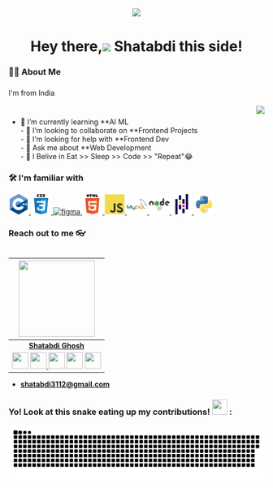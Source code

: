 
<!-- ![Example 3](https://raw.githubusercontent.com/leviarista/github-profile-header-generator/main/social/examples/example-3.png) -->

<div align="center">
  <img height="190" src="https://miro.medium.com/v2/resize:fit:1400/format:webp/1*qdAW1TjCN57h1lbuuzvchg.gif"  />
</div>

###

<div align="center">
</div>

###

<div align="center">
  
</div>

###

<h1 align="center">Hey there,<img src="https://raw.githubusercontent.com/MartinHeinz/MartinHeinz/master/wave.gif" width="40px"> Shatabdi this side!</h1>

###



<h3 align="left">👩‍💻  About Me</h3>

###

<p align="left">I'm from India<br><br>
  <img align="right" height="300" src="https://miro.medium.com/v2/resize:fit:828/format:webp/0*yBvA5CnEX3Sd4aod.gif" />
 
  
  ###
  
  
  - 🌱 I’m currently learning **AI ML<br>-  👀 I’m looking to collaborate on **Frontend Projects<br>- 🤝 I’m looking for help with **Frontend Dev<br>- 💬 Ask me about **Web Development<br>- 💞️ I Belive in Eat >> Sleep >> Code >> "Repeat"😂</p>




<h3 align="left">🛠 I'm familiar with</h3>

<!-- Scripting Section -->
<!-- <a href="[https://www.python.org](https://www.python.org/)" target="_blank" rel="noreferrer">
<img src="https://i.giphy.com/media/KAq5w47R9rmTuvWOWa/giphy.webp" alt="python" width="100" height="100"/>
</a> -->
  
</p>

<p align="left"> <a href="https://www.w3schools.com/cpp/" target="_blank" rel="noreferrer"> <img src="https://raw.githubusercontent.com/devicons/devicon/master/icons/cplusplus/cplusplus-original.svg" alt="cplusplus" width="40" height="40"/> </a> 
                 <a href="https://www.w3schools.com/css/" target="_blank" rel="noreferrer"> <img src="https://raw.githubusercontent.com/devicons/devicon/master/icons/css3/css3-original-wordmark.svg" alt="css3" width="40" height="40"/> </a> 
                 <a href="https://www.figma.com/" target="_blank" rel="noreferrer"> <img src="https://www.vectorlogo.zone/logos/figma/figma-icon.svg" alt="figma" width="40" height="40"/> </a> 
                 <a href="https://www.w3.org/html/" target="_blank" rel="noreferrer"> <img src="https://raw.githubusercontent.com/devicons/devicon/master/icons/html5/html5-original-wordmark.svg" alt="html5" width="40" height="40"/> </a> 
                 <a href="https://developer.mozilla.org/en-US/docs/Web/JavaScript" target="_blank" rel="noreferrer"> <img src="https://raw.githubusercontent.com/devicons/devicon/master/icons/javascript/javascript-original.svg" alt="javascript" width="40" height="40"/> </a> 
                 <a href="https://www.mysql.com/" target="_blank" rel="noreferrer"> <img src="https://raw.githubusercontent.com/devicons/devicon/master/icons/mysql/mysql-original-wordmark.svg" alt="mysql" width="40" height="40"/> </a> 
                 <a href="https://nodejs.org" target="_blank" rel="noreferrer"> <img src="https://raw.githubusercontent.com/devicons/devicon/master/icons/nodejs/nodejs-original-wordmark.svg" alt="nodejs" width="40" height="40"/> </a> 
                 <a href="https://pandas.pydata.org/" target="_blank" rel="noreferrer"> <img src="https://raw.githubusercontent.com/devicons/devicon/2ae2a900d2f041da66e950e4d48052658d850630/icons/pandas/pandas-original.svg" alt="pandas" width="40" height="40"/> </a> 
                 <a href="https://www.python.org" target="_blank" rel="noreferrer"> <img src="https://raw.githubusercontent.com/devicons/devicon/master/icons/python/python-original.svg" alt="python" width="40" height="40"/> </a> 

### Reach out to me 👓

|                                                                                                                                                                                                        <a href="https://github.com/Shatabdi-Git/"><img src="https://avatars.githubusercontent.com/u/162096621?v=4" width="150px" height="150px" /></a>                                                                                                                                                                                                        |
| :--------------------------------------------------------------------------------------------------------------------------------------------------------------------------------------------------------------------------------------------------------------------------------------------------------------------------------------------------------------------------------------------------------------------------------------------------------------------------------------------------------------------------------------------------------------------------: |
|                                                                                                                                                                                                                                                             **[Shatabdi Ghosh](www.linkedin.com/in/shatabdi-ghosh-the-geeky)**                                                                                                                                                                                                                                                              |
| <a href="https://github.com/Shatabdi-Git/"><img src="https://cdn.iconscout.com/icon/free/png-256/github-108-438008.png" width="32px" height="32px"></a> <a href="https://www.leetcode.com/shatabdi the geeky"> <img src="https://cdn.iconscout.com/icon/free/png-512/free-leetcode-3521542-2944960.png?f=webp&w=256" width="32px" height="32px"> <a href="www.linkedin.com/in/shatabdi-ghosh-the-geeky"><img src="https://i.ibb.co/Kx2GSrT/linkedin.png" width="32px" height="32px"></a> </a> <a href="https://www.facebook.com/profile.php?id=100013000650205"><img src="https://i.ibb.co/zmYNW4p/facebook.png" width="32px" height="32px"></a> <a href="https://www.instagram.com/shatabdi_mishti/"><img src="https://repository-images.githubusercontent.com/670335200/a011ce1c-07f9-42d5-a3bb-54a1d479381e" width="32px" height="32px"></a>



-  **shatabdi3112@gmail.com**





###
### Yo! Look at this snake eating up my contributions! <img src= "https://c.tenor.com/BczFoyx41WoAAAAj/swallowed-the-mighty-ones.gif" width= "30" height= "30">  :
![github contribution grid snake animation](https://raw.githubusercontent.com/hritik5102/hritik5102/output/github-contribution-grid-snake.svg)



###
